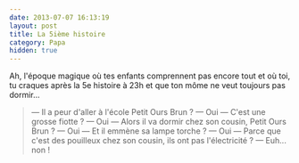 ```yaml
---
date: 2013-07-07 16:13:19
layout: post
title: La 5ième histoire
category: Papa
hidden: true
---
```


Ah, l'époque magique où tes enfants comprennent pas encore tout et où toi, tu craques après la 5e histoire à 23h et que ton môme ne veut toujours pas dormir...

> —  Il a peur d'aller à l'école Petit Ours Brun ?
> —  Oui
> —  C'est une grosse fiotte ?
> —  Oui
> —  Alors il va dormir chez son cousin, Petit Ours Brun ?
> —  Oui
> —  Et il emmène sa lampe torche ?
> —  Oui
> —  Parce que c'est des pouilleux chez son cousin, ils ont pas l'électricité ?
> —  Euh... non !


